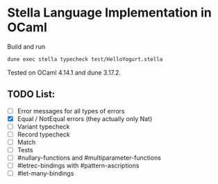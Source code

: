 Stella Language Implementation in OCaml
======

Build and run
```bash
dune exec stella typecheck test/HelloYogurt.stella
```
Tested on OCaml 4.14.1 and dune 3.17.2.

## TODO List:
- [ ] Error messages for all types of errors
- [x] Equal / NotEqual errors (they actually only Nat)
- [ ] Variant typecheck
- [ ] Record typecheck
- [ ] Match
- [ ] Tests
- [ ] #nullary-functions and #multiparameter-functions
- [ ] #letrec-bindings with #pattern-ascriptions
- [ ] #let-many-bindings